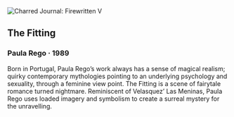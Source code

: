 <div class="artwork-of-the-day">
  <div class="container">
    <div class="img-wrapper">
      <img
        src="https://uploads6.wikiart.org/images/paula-rego/the-fitting-1989.jpg"
        alt="Charred Journal: Firewritten V" />
    </div>
    <div class="artwork-detail">
      <div class="artwork-origin"> 
        <h2 class="artwork-name">The Fitting</h2>
        <h3 class="artist">
          Paula Rego
                    ·  1989
        </h3>
      </div>
      <p class="description">
        <span class="artwork-description-text ng-binding" ng-bind-html="viewModel.ArtworkOfTheDay.Description | unsafe">Born in Portugal, Paula Rego’s work always has a sense of magical realism; quirky contemporary mythologies pointing to an underlying psychology and sexuality, through a feminine view point. The Fitting is a scene of fairytale romance turned nightmare. Reminiscent of Velasquez’ Las Meninas, Paula Rego uses loaded imagery and symbolism to create a surreal mystery for the unravelling.</span>
                        <div class="text-shadow-container ng-hide" ng-show="showShadow"></div>
      </p>
    </div>
  </div>

</div>
